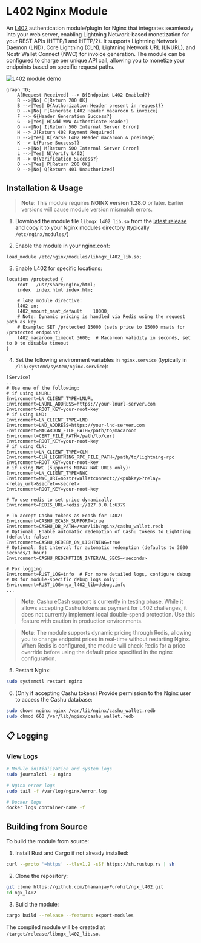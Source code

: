 # L402 Nginx Module

An [L402](https://docs.lightning.engineering/the-lightning-network/l402) authentication module/plugin for Nginx that integrates seamlessly into your web server, enabling Lightning Network-based monetization for your REST APIs (HTTP/1 and HTTP/2). It supports Lightning Network Daemon (LND), Core Lightning (CLN), Lightning Network URL (LNURL), and Nostr Wallet Connect (NWC) for invoice generation. The module can be configured to charge per unique API call, allowing you to monetize your endpoints based on specific request paths.

![L402 module demo](https://github.com/user-attachments/assets/3db23ab0-6025-426e-86f8-3505fa0840b9)

```mermaid
graph TD;
    A[Request Received] --> B{Endpoint L402 Enabled?}
    B -->|No| C[Return 200 OK]
    B -->|Yes| D{Authorization Header present in request?}
    D -->|No| F[Generate L402 Header macaroon & invoice]
    F --> G{Header Generation Success?}
    G -->|Yes| H[Add WWW-Authenticate Header]
    G -->|No| I[Return 500 Internal Server Error]
    H --> J[Return 402 Payment Required]
    D -->|Yes| K[Parse L402 Header macaroon & preimage]
    K --> L{Parse Success?}
    L -->|No| M[Return 500 Internal Server Error]
    L -->|Yes| N[Verify L402]
    N --> O{Verification Success?}
    O -->|Yes| P[Return 200 OK]
    O -->|No| Q[Return 401 Unauthorized]
```

## Installation & Usage

> **Note**: This module requires **NGINX version 1.28.0** or later. Earlier versions will cause module version mismatch errors.

1. Download the module file `libngx_l402_lib.so` from the [latest release](https://github.com/DhananjayPurohit/ngx_l402/releases/latest) and copy it to your Nginx modules directory (typically `/etc/nginx/modules/`)

2. Enable the module in your nginx.conf:

```nginx
load_module /etc/nginx/modules/libngx_l402_lib.so;
``` 

3. Enable L402 for specific locations:

```nginx
location /protected {
    root   /usr/share/nginx/html;
    index  index.html index.htm;
    
    # l402 module directive:   
    l402 on;
    l402_amount_msat_default    10000;
    # Note: Dynamic pricing is handled via Redis using the request path as key
    # Example: SET /protected 15000 (sets price to 15000 msats for /protected endpoint)
    l402_macaroon_timeout 3600;  # Macaroon validity in seconds, set to 0 to disable timeout
}
```

4. Set the following environment variables in `nginx.service` (typically in `/lib/systemd/system/nginx.service`):

```
[Service]
...
# Use one of the following:
# if using LNURL:
Environment=LN_CLIENT_TYPE=LNURL
Environment=LNURL_ADDRESS=https://your-lnurl-server.com
Environment=ROOT_KEY=your-root-key
# if using LND:
Environment=LN_CLIENT_TYPE=LND
Environment=LND_ADDRESS=https://your-lnd-server.com
Environment=MACAROON_FILE_PATH=/path/to/macaroon
Environment=CERT_FILE_PATH=/path/to/cert
Environment=ROOT_KEY=your-root-key
# if using CLN:
Environment=LN_CLIENT_TYPE=CLN
Environment=CLN_LIGHTNING_RPC_FILE_PATH=/path/to/lightning-rpc
Environment=ROOT_KEY=your-root-key
# if using NWC (supports NIP47 NWC URIs only):
Environment=LN_CLIENT_TYPE=NWC
Environment=NWC_URI=nostr+walletconnect://<pubkey>?relay=<relay_url>&secret=<secret>
Environment=ROOT_KEY=your-root-key

# To use redis to set price dynamically
Environment=REDIS_URL=redis://127.0.0.1:6379

# To accept Cashu tokens as Ecash for L402:
Environment=CASHU_ECASH_SUPPORT=true
Environment=CASHU_DB_PATH=/var/lib/nginx/cashu_wallet.redb
# Optional: Enable automatic redemption of Cashu tokens to Lightning (default: false)
Environment=CASHU_REDEEM_ON_LIGHTNING=true
# Optional: Set interval for automatic redemption (defaults to 3600 seconds/1 hour)
Environment=CASHU_REDEMPTION_INTERVAL_SECS=<seconds>

# For logging
Environment=RUST_LOG=info  # For more detailed logs, configure debug
# OR for module-specific debug logs only:
Environment=RUST_LOG=ngx_l402_lib=debug,info
...
```
> **Note**: Cashu eCash support is currently in testing phase. While it allows accepting Cashu tokens as payment for L402 challenges, it does not currently implement local double-spend protection. Use this feature with caution in production environments.

> **Note**: The module supports dynamic pricing through Redis, allowing you to change endpoint prices in real-time without restarting Nginx. When Redis is configured, the module will check Redis for a price override before using the default price specified in the nginx configuration.

5. Restart Nginx:
```bash
sudo systemctl restart nginx
```

6. (Only if accepting Cashu tokens) Provide permission to the Nginx user to access the Cashu database:
```bash
sudo chown nginx:nginx /var/lib/nginx/cashu_wallet.redb
sudo chmod 660 /var/lib/nginx/cashu_wallet.redb
```

## 📋 Logging

### View Logs
```bash
# Module initialization and system logs
sudo journalctl -u nginx

# Nginx error logs
sudo tail -f /var/log/nginx/error.log

# Docker logs
docker logs container-name -f
```

## Building from Source

To build the module from source:

1. Install Rust and Cargo if not already installed:

```bash
curl --proto '=https' --tlsv1.2 -sSf https://sh.rustup.rs | sh
```

2. Clone the repository:

```bash
git clone https://github.com/DhananjayPurohit/ngx_l402.git
cd ngx_l402
```

3. Build the module:

```bash
cargo build --release --features export-modules
```

The compiled module will be created at `/target/release/libngx_l402_lib.so`.
